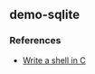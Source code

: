 

## demo-sqlite


### References

- [Write a shell in C](https://brennan.io/2015/01/16/write-a-shell-in-c/)
